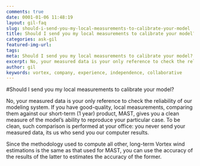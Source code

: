 ```yaml
---
comments: true
date: 0001-01-06 11:48:19
layout: gil-faq
slug: should-i-send-you-my-local-measurements-to-calibrate-your-model
title: Should I send you my local measurements to calibrate your model?
categories: ask-gil
featured-img-url:
tags:
meta: Should I send you my local measurements to calibrate your model?
excerpt: No, your measured data is your only reference to check the reliability of our modeling system.
author: gil
keywords: vortex, company, experience, independence, collaborative
---
```


#Should I send you my local measurements to calibrate your model?

No, your measured data is your only reference to check the reliability of our modeling system. If you have good-quality, local measurements, comparing them against our short-term (1 year) product, MAST, gives you a clean measure of the model’s ability to reproduce your particular case. To be clean, such comparison is performed at your office: you never send your measured data, its us who send you our computer results.

Since the methodology used to compute all other, long-term Vortex wind estimations is the same as that used for MAST, you can use the accuracy of the results of the latter to estimates the accuracy of the former.